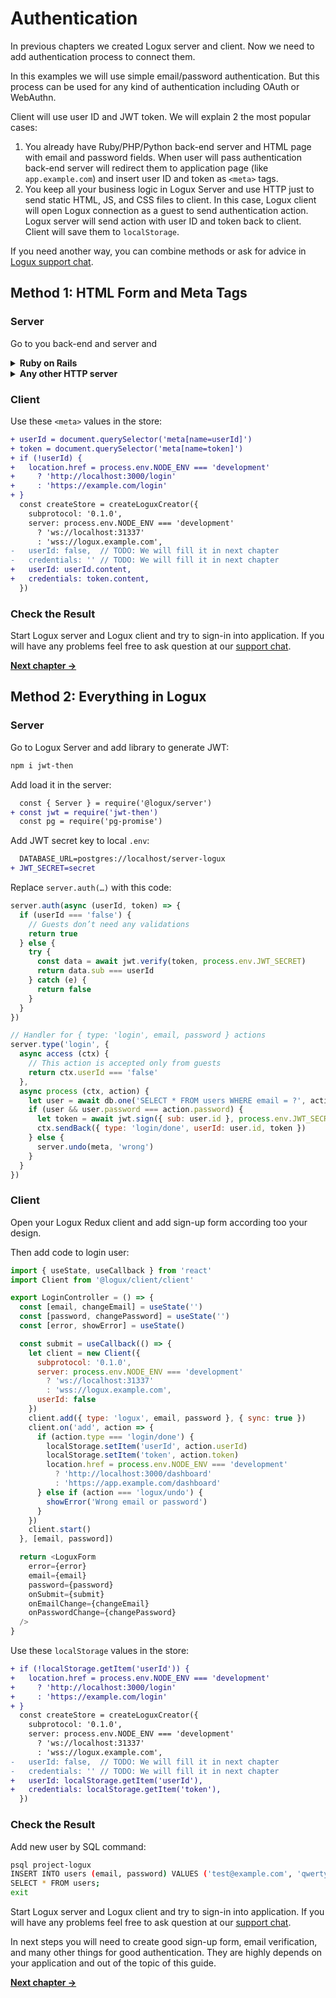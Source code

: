 # Authentication

In previous chapters we created Logux server and client. Now we need to add
authentication process to connect them.

In this examples we will use simple email/password authentication.
But this process can be used for any kind of authentication including OAuth
or WebAuthn.

Client will use user ID and JWT token. We will explain 2 the most popular cases:

1. You already have Ruby/PHP/Python back-end server and HTML page
   with email and password fields. When user will pass authentication
   back-end server will redirect them to application page
   (like `app.example.com`) and insert user ID and token as `<meta>` tags.
2. You keep all your business logic in Logux Server and use HTTP just
   to send static HTML, JS, and CSS files to client. In this case,
   Logux client will open Logux connection as a guest to send
   authentication action. Logux server will send action with user ID and token
   back to client. Client will save them to `localStorage`.

If you need another way, you can combine methods or ask for advice
in [Logux support chat].

[Logux support chat]: https://gitter.im/logux/logux


## Method 1: HTML Form and Meta Tags

### Server

Go to you back-end and server and

<details><summary><b>Ruby on Rails</b></summary>

Add `jwt` to `Gemfile`:

```ruby
gem 'jwt'
```

Install it by `bundle` call.

Add JWT secret key to local `.env`:

```diff
  LOGUX_CONTROL_PASSWORD=secret
  LOGUX_URL=http://localhost:31338
+ JWT_SECRET=secret
```

Edit `config/initializers/logux.rb`:

```diff
  config.auth_rule = lambda do |user_id, token|
-   false
+   data = JWT.decode token, ENV['JWT_SECRET'], { algorithm: 'HS256' }
+   data[0]['sub'] == user_id
  end
```

Add `<meta>` tags to application layout used for authenticated user:

```haml
    meta( name="userId" content=current_user.id )
    meta( name="token" content=JWT.encode({ sub: current_user.id }, ENV['JWT_SECRET'], 'HS256') )
```

</details>
<details><summary><b>Any other HTTP server</b></summary>

Add JWT secret key to proper storage for your environment. Local `.env`
with a library to use `.env` is a good option.

```diff
  LOGUX_CONTROL_PASSWORD=secret
  LOGUX_URL=http://localhost:31338
+ JWT_SECRET=secret
```

Add library to support JWT. Add code to check `userId` and `token`
to your code which works with Logux Back-end Protocol.

```js
data = JWT.decode(token, ENV['JWT_SECRET'])
return data.sub == userId
```

Generate token to use in HTML template:

```js
token = JWT.encode({ sub: userId }, ENV['JWT_SECRET'])
```

Add this token and user ID to HTML templates used for authenticated user:

```html
    <meta name="userId" content=<?= userId ?>>
    <meta name="token" content=<?= token ?>>
```

</details>


### Client

Use these `<meta>` values in the store:

```diff
+ userId = document.querySelector('meta[name=userId]')
+ token = document.querySelector('meta[name=token]')
+ if (!userId) {
+   location.href = process.env.NODE_ENV === 'development'
+     ? 'http://localhost:3000/login'
+     : 'https://example.com/login'
+ }
  const createStore = createLoguxCreator({
    subprotocol: '0.1.0',
    server: process.env.NODE_ENV === 'development'
      ? 'ws://localhost:31337'
      : 'wss://logux.example.com',
-   userId: false,  // TODO: We will fill it in next chapter
-   credentials: '' // TODO: We will fill it in next chapter
+   userId: userId.content,
+   credentials: token.content,
  })
```


### Check the Result

Start Logux server and Logux client and try to sign-in into application.
If you will have any problems feel free to ask question at our [support chat].

**[Next chapter →](../3-concepts/1-node.md)**

[support chat]: https://gitter.im/logux/logux


## Method 2: Everything in Logux

### Server

Go to Logux Server and add library to generate JWT:

```sh
npm i jwt-then
```

Add load it in the server:

```diff
  const { Server } = require('@logux/server')
+ const jwt = require('jwt-then')
  const pg = require('pg-promise')
```

Add JWT secret key to local `.env`:

```diff
  DATABASE_URL=postgres://localhost/server-logux
+ JWT_SECRET=secret
```

Replace `server.auth(…)` with this code:

```js
server.auth(async (userId, token) => {
  if (userId === 'false') {
    // Guests don’t need any validations
    return true
  } else {
    try {
      const data = await jwt.verify(token, process.env.JWT_SECRET)
      return data.sub === userId
    } catch (e) {
      return false
    }
  }
})

// Handler for { type: 'login', email, password } actions
server.type('login', {
  async access (ctx) {
    // This action is accepted only from guests
    return ctx.userId === 'false'
  },
  async process (ctx, action) {
    let user = await db.one('SELECT * FROM users WHERE email = ?', action.email)
    if (user && user.password === action.password) {
      let token = await jwt.sign({ sub: user.id }, process.env.JWT_SECRET)
      ctx.sendBack({ type: 'login/done', userId: user.id, token })
    } else {
      server.undo(meta, 'wrong')
    }
  }
})
```


### Client

Open your Logux Redux client and add sign-up form according too your design.

Then add code to login user:

```js
import { useState, useCallback } from 'react'
import Client from '@logux/client/client'

export LoginController = () => {
  const [email, changeEmail] = useState('')
  const [password, changePassword] = useState('')
  const [error, showError] = useState()

  const submit = useCallback(() => {
    let client = new Client({
      subprotocol: '0.1.0',
      server: process.env.NODE_ENV === 'development'
        ? 'ws://localhost:31337'
        : 'wss://logux.example.com',
      userId: false
    })
    client.add({ type: 'logux', email, password }, { sync: true })
    client.on('add', action => {
      if (action.type === 'login/done') {
        localStorage.setItem('userId', action.userId)
        localStorage.setItem('token', action.token)
        location.href = process.env.NODE_ENV === 'development'
          ? 'http://localhost:3000/dashboard'
          : 'https://app.example.com/dashboard'
      } else if (action === 'logux/undo') {
        showError('Wrong email or password')
      }
    })
    client.start()
  }, [email, password])

  return <LoguxForm
    error={error}
    email={email}
    password={password}
    onSubmit={submit}
    onEmailChange={changeEmail}
    onPasswordChange={changePassword}
  />
}
```

Use these `localStorage` values in the store:

```diff
+ if (!localStorage.getItem('userId')) {
+   location.href = process.env.NODE_ENV === 'development'
+     ? 'http://localhost:3000/login'
+     : 'https://example.com/login'
+ }
  const createStore = createLoguxCreator({
    subprotocol: '0.1.0',
    server: process.env.NODE_ENV === 'development'
      ? 'ws://localhost:31337'
      : 'wss://logux.example.com',
-   userId: false,  // TODO: We will fill it in next chapter
-   credentials: '' // TODO: We will fill it in next chapter
+   userId: localStorage.getItem('userId'),
+   credentials: localStorage.getItem('token'),
  })
```


### Check the Result

Add new user by SQL command:

```sh
psql project-logux
INSERT INTO users (email, password) VALUES ('test@example.com', 'qwerty');
SELECT * FROM users;
exit
```

Start Logux server and Logux client and try to sign-in into application.
If you will have any problems feel free to ask question at our [support chat].

In next steps you will need to create good sign-up form, email verification,
and many other things for good authentication. They are highly depends
on your application and out of the topic of this guide.

**[Next chapter →](../3-concepts/1-node.md)**

[support chat]: https://gitter.im/logux/logux
